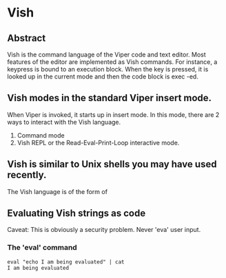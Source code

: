 # Vish

## Abstract

Vish is the command language of the Viper code and text editor.
Most features of the editor are implemented as Vish commands. For instance,
a keypress is bound to an execution block. When the key is pressed,
it is looked up in the current mode and then the code block is exec -ed.

## Vish modes in the standard Viper insert mode.

When Viper is invoked, it starts up in insert mode. In this mode, there are
2 ways to interact with the Vish language.

1. Command mode
2. Vish REPL or the Read-Eval-Print-Loop interactive mode.

## Vish is similar to Unix shells you may have used recently.

The Vish  language is of the form of 




## Evaluating Vish strings as code

Caveat: This is obviously a security problem. Never 'eva' user input.

### The 'eval' command

```
eval "echo I am being evaluated" | cat
I am being evaluated
```
